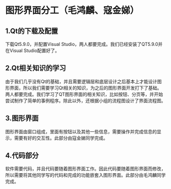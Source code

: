 # 图形界面分工（毛鸿麟、寇金娣）

## 1.Qt的下载及配置

下载Qt5.9.0，并配置Visual Studio，两人都要完成。我们已经安装了QT5.9.0并在Visual Studio配置好了。

## 2.Qt相关知识的学习

由于我们几乎没有Qt的基础，并且需要逻辑层和底层设计之后基本上才能设计图形界面，所以我们需要学习Qt相关的知识，为之后的图形界面开发打下了基础。两人都要完成。我们学习了QT图形界面的相关知识，比如按钮、分页等，并开始尝试制作了简单的事例程序。除此以外，还根据小组的流程图设计了界面流程图。



## 3.图形界面

图形界面由窗口组成，里面有按钮以及其他一些信息，需要操作并完成信息的显示，需要有好的交互性。此部分由寇金娣同学完成。

## 4.代码部分

软件需要代码，并且代码要随着图形界面工作。因此代码要随着图形界面而修改，所以需要将其他同学写的代码和完成的功能嵌套入图形界面。此部分由毛鸿麟同学完成。


